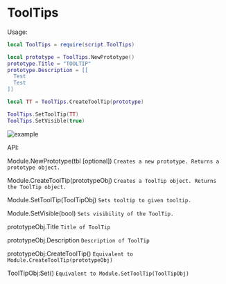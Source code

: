 # ToolTips

Usage:

```lua
local ToolTips = require(script.ToolTips)

local prototype = ToolTips.NewPrototype()
prototype.Title = "TOOLTIP"
prototype.Description = [[
  Test
  Test
]]

local TT = ToolTips.CreateToolTip(prototype)

ToolTips.SetToolTip(TT)
ToolTips.SetVisible(true)
```

![example](https://cdn.discordapp.com/attachments/798800023613210646/827019493678907442/G9whCdknaO.gif)  

API:

Module.NewPrototype(tbl \[optional]) `Creates a new prototype. Returns a prototype object.`  

Module.CreateToolTip(prototypeObj) `Creates a ToolTip object. Returns the ToolTip object.`  

Module.SetToolTip(ToolTipObj) `Sets tooltip to given tooltip.`  

Module.SetVisible(bool) `Sets visibility of the ToolTip.`


prototypeObj.Title `Title of ToolTip`  

prototypeObj.Description `Description of ToolTip`  

prototypeObj:CreateToolTip() `Equivalent to Module.CreateToolTip(prototypeObj)`  


ToolTipObj:Set() `Equivalent to Module.SetToolTip(ToolTipObj)` 
